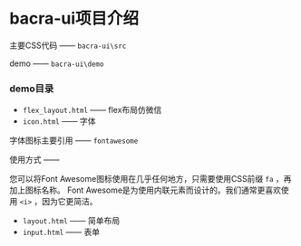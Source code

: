 # bacra-ui项目介绍

主要CSS代码 —— `bacra-ui\src`

demo —— `bacra-ui\demo`

### demo目录

- `flex_layout.html` —— flex布局仿微信
- `icon.html` —— 字体

字体图标主要引用 —— `fontawesome`

使用方式 —— 

您可以将Font Awesome图标使用在几乎任何地方，只需要使用CSS前缀 `fa` ，再加上图标名称。 Font Awesome是为使用内联元素而设计的。我们通常更喜欢使用 `<i>` ，因为它更简洁。 

- `layout.html` —— 简单布局
- `input.html` —— 表单